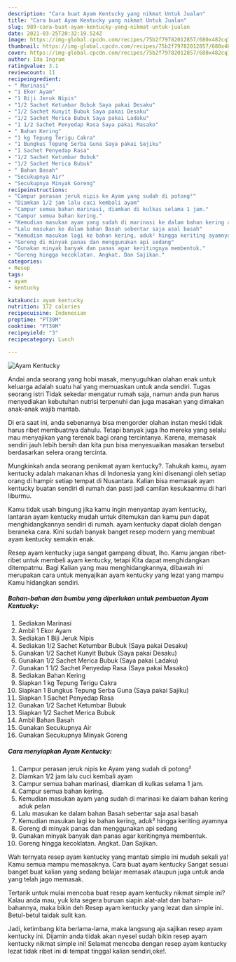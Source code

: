 ```yaml
---
description: "Cara buat Ayam Kentucky yang nikmat Untuk Jualan"
title: "Cara buat Ayam Kentucky yang nikmat Untuk Jualan"
slug: 989-cara-buat-ayam-kentucky-yang-nikmat-untuk-jualan
date: 2021-03-25T20:32:19.524Z
image: https://img-global.cpcdn.com/recipes/75b2f79782012857/680x482cq70/ayam-kentucky-foto-resep-utama.jpg
thumbnail: https://img-global.cpcdn.com/recipes/75b2f79782012857/680x482cq70/ayam-kentucky-foto-resep-utama.jpg
cover: https://img-global.cpcdn.com/recipes/75b2f79782012857/680x482cq70/ayam-kentucky-foto-resep-utama.jpg
author: Ida Ingram
ratingvalue: 3.1
reviewcount: 11
recipeingredient:
- " Marinasi"
- "1 Ekor Ayam"
- "1 Biji Jeruk Nipis"
- "1/2 Sachet Ketumbar Bubuk Saya pakai Desaku"
- "1/2 Sachet Kunyit Bubuk Saya pakai Desaku"
- "1/2 Sachet Merica Bubuk Saya pakai Ladaku"
- "1 1/2 Sachet Penyedap Rasa Saya pakai Masako"
- " Bahan Kering"
- "1 kg Tepung Terigu Cakra"
- "1 Bungkus Tepung Serba Guna Saya pakai Sajiku"
- "1 Sachet Penyedap Rasa"
- "1/2 Sachet Ketumbar Bubuk"
- "1/2 Sachet Merica Bubuk"
- " Bahan Basah"
- "Secukupnya Air"
- "Secukupnya Minyak Goreng"
recipeinstructions:
- "Campur perasan jeruk nipis ke Ayam yang sudah di potong²"
- "Diamkan 1/2 jam lalu cuci kembali ayam"
- "Campur semua bahan marinasi, diamkan di kulkas selama 1 jam."
- "Campur semua bahan kering."
- "Kemudian masukan ayam yang sudah di marinasi ke dalam bahan kering aduk pelan"
- "Lalu masukan ke dalam bahan Basah sebentar saja asal basah"
- "Kemudian masukan lagi ke bahan kering, aduk² hingga keriting ayamnya"
- "Goreng di minyak panas dan menggunakan api sedang"
- "Gunakan minyak banyak dan panas agar keritingnya membentuk."
- "Goreng hingga kecoklatan. Angkat. Dan Sajikan."
categories:
- Resep
tags:
- ayam
- kentucky

katakunci: ayam kentucky 
nutrition: 172 calories
recipecuisine: Indonesian
preptime: "PT39M"
cooktime: "PT39M"
recipeyield: "3"
recipecategory: Lunch

---
```



![Ayam Kentucky](https://img-global.cpcdn.com/recipes/75b2f79782012857/680x482cq70/ayam-kentucky-foto-resep-utama.jpg)

Andai anda seorang yang hobi masak, menyuguhkan olahan enak untuk keluarga adalah suatu hal yang memuaskan untuk anda sendiri. Tugas seorang istri Tidak sekedar mengatur rumah saja, namun anda pun harus menyediakan kebutuhan nutrisi terpenuhi dan juga masakan yang dimakan anak-anak wajib mantab.

Di era  saat ini, anda sebenarnya bisa mengorder olahan instan meski tidak harus ribet membuatnya dahulu. Tetapi banyak juga lho mereka yang selalu mau menyajikan yang terenak bagi orang tercintanya. Karena, memasak sendiri jauh lebih bersih dan kita pun bisa menyesuaikan masakan tersebut berdasarkan selera orang tercinta. 



Mungkinkah anda seorang penikmat ayam kentucky?. Tahukah kamu, ayam kentucky adalah makanan khas di Indonesia yang kini disenangi oleh setiap orang di hampir setiap tempat di Nusantara. Kalian bisa memasak ayam kentucky buatan sendiri di rumah dan pasti jadi camilan kesukaanmu di hari liburmu.

Kamu tidak usah bingung jika kamu ingin menyantap ayam kentucky, lantaran ayam kentucky mudah untuk ditemukan dan kamu pun dapat menghidangkannya sendiri di rumah. ayam kentucky dapat diolah dengan beraneka cara. Kini sudah banyak banget resep modern yang membuat ayam kentucky semakin enak.

Resep ayam kentucky juga sangat gampang dibuat, lho. Kamu jangan ribet-ribet untuk membeli ayam kentucky, tetapi Kita dapat menghidangkan ditempatmu. Bagi Kalian yang mau menghidangkannya, dibawah ini merupakan cara untuk menyajikan ayam kentucky yang lezat yang mampu Kamu hidangkan sendiri.

<!--inarticleads1-->

##### Bahan-bahan dan bumbu yang diperlukan untuk pembuatan Ayam Kentucky:

1. Sediakan  Marinasi
1. Ambil 1 Ekor Ayam
1. Sediakan 1 Biji Jeruk Nipis
1. Sediakan 1/2 Sachet Ketumbar Bubuk (Saya pakai Desaku)
1. Gunakan 1/2 Sachet Kunyit Bubuk (Saya pakai Desaku)
1. Gunakan 1/2 Sachet Merica Bubuk (Saya pakai Ladaku)
1. Gunakan 1 1/2 Sachet Penyedap Rasa (Saya pakai Masako)
1. Sediakan  Bahan Kering
1. Siapkan 1 kg Tepung Terigu Cakra
1. Siapkan 1 Bungkus Tepung Serba Guna (Saya pakai Sajiku)
1. Siapkan 1 Sachet Penyedap Rasa
1. Gunakan 1/2 Sachet Ketumbar Bubuk
1. Siapkan 1/2 Sachet Merica Bubuk
1. Ambil  Bahan Basah
1. Gunakan Secukupnya Air
1. Gunakan Secukupnya Minyak Goreng




<!--inarticleads2-->

##### Cara menyiapkan Ayam Kentucky:

1. Campur perasan jeruk nipis ke Ayam yang sudah di potong²
1. Diamkan 1/2 jam lalu cuci kembali ayam
1. Campur semua bahan marinasi, diamkan di kulkas selama 1 jam.
1. Campur semua bahan kering.
1. Kemudian masukan ayam yang sudah di marinasi ke dalam bahan kering aduk pelan
1. Lalu masukan ke dalam bahan Basah sebentar saja asal basah
1. Kemudian masukan lagi ke bahan kering, aduk² hingga keriting ayamnya
1. Goreng di minyak panas dan menggunakan api sedang
1. Gunakan minyak banyak dan panas agar keritingnya membentuk.
1. Goreng hingga kecoklatan. Angkat. Dan Sajikan.




Wah ternyata resep ayam kentucky yang mantab simple ini mudah sekali ya! Kamu semua mampu memasaknya. Cara buat ayam kentucky Sangat sesuai banget buat kalian yang sedang belajar memasak ataupun juga untuk anda yang telah jago memasak.

Tertarik untuk mulai mencoba buat resep ayam kentucky nikmat simple ini? Kalau anda mau, yuk kita segera buruan siapin alat-alat dan bahan-bahannya, maka bikin deh Resep ayam kentucky yang lezat dan simple ini. Betul-betul taidak sulit kan. 

Jadi, ketimbang kita berlama-lama, maka langsung aja sajikan resep ayam kentucky ini. Dijamin anda tiidak akan nyesel sudah bikin resep ayam kentucky nikmat simple ini! Selamat mencoba dengan resep ayam kentucky lezat tidak ribet ini di tempat tinggal kalian sendiri,oke!.

